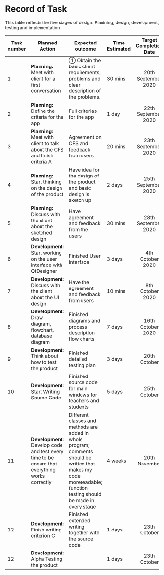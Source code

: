 # Record of Task

This table reflects the five stages of design: Planining, design, development, testing and implementation

|Task number|Planned Action|Expected outcome|Time Estimated|Target Completion Date|Criteria|
|-----------|--------------|----------------|--------------|:-----------------:|:--------:|
|1|**Planning:** Meet with client for a first conversation|① Obtain the basic client requirements, problems and clear description of the problems.| 30 mins|20th September 2020| A|
|2|**Planning:** Define the criteria for the app|Full criterias for the app| 1 day|22th September 2020|A|
|3|**Planning:** Meet with client to talk about the CFS and finish criteria A|Agreement on CFS and feedback from users| 20 mins|23th September 2020|A|
|4|**Planning:** Start thinking on the design of the product|Have idea for the design of the product and basic design is sketch up| 2 days| 25th September 2020|B|
|5|**Planning:** Discuss with the client about the sketched design|Have agreement and feedback from the users|30 mins| 28th September 2020|B|
|6|**Development:** Start working on the user interface with QtDesigner|Finished User Interface| 3 days| 4th October 2020|B/C|
|7|**Development:** Discuss with the client about the UI design|Have the agreement and feedback from users|10 mins| 8th October 2020|B/C|
|8|**Development:** Draw diagram, flowchart, database diagram|Finished diagrams and process description flow charts|7 days|16th October 2020|B|
|9|**Development:** Think about how to test the product| Finished detailed testing plan|3 days|20th October|B|
|10|**Development:** Start Writing Source Code| Finished source code for main windows for teachers and students|5 days|25th October|C|
|11|**Development:** Develop code and test every time to be ensure that everything works correctly |Different classes and methods are added in whole program; comments should be written that makes my code morereadable; function testing should be made in every stage |4 weeks|20th November|C|
|12|**Development:** Finish writing criterion C | Finished extended writing together with the source code|1 days|23th October|C|
|12|**Development:** Alpha Testing the product||1 days|23th October|C|






